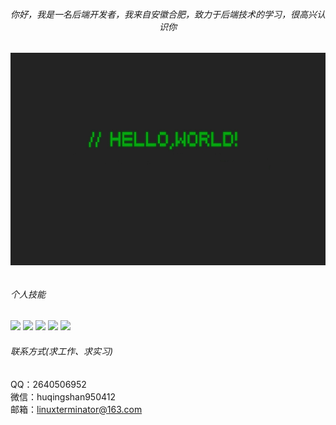 ###### <p align="center">你好，我是一名后端开发者，我来自安徽合肥，致力于后端技术的学习，很高兴认识你</p>
###### <div aligin="center"><img src="https://github.com/linuxterminator/linuxterminator/blob/main/wallhaven-vm95x3.jpeg" height="340" width="560"></img></div>

###### 个人技能  
![](https://img.shields.io/badge/-spring--boot-%236eb23f?logo=spring-boot&) ![](https://img.shields.io/badge/-mysql-%233d6e93?logo=mysql) ![](https://img.shields.io/badge/-redis-%23a32422?logo=redis) ![](https://img.shields.io/badge/-docker-%23003f8c?logo=docker) ![](https://img.shields.io/badge/-java-orange?logo=java)

###### 联系方式(求工作、求实习)
QQ：2640506952  
微信：huqingshan950412  
邮箱：linuxterminator@163.com
